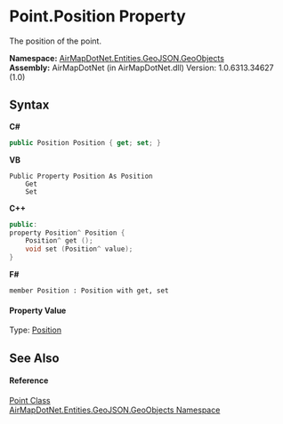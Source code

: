 # Point.Position Property 
 

The position of the point.

**Namespace:**&nbsp;<a href="53277a20-13b4-4ad7-12a4-b69a3037c159">AirMapDotNet.Entities.GeoJSON.GeoObjects</a><br />**Assembly:**&nbsp;AirMapDotNet (in AirMapDotNet.dll) Version: 1.0.6313.34627 (1.0)

## Syntax

**C#**<br />
``` C#
public Position Position { get; set; }
```

**VB**<br />
``` VB
Public Property Position As Position
	Get
	Set
```

**C++**<br />
``` C++
public:
property Position^ Position {
	Position^ get ();
	void set (Position^ value);
}
```

**F#**<br />
``` F#
member Position : Position with get, set

```


#### Property Value
Type: <a href="7ee82c76-6205-6c56-8d6e-4fe6e06bb0b0">Position</a>

## See Also


#### Reference
<a href="18a3ef36-c759-647e-b544-42f042f2d528">Point Class</a><br /><a href="53277a20-13b4-4ad7-12a4-b69a3037c159">AirMapDotNet.Entities.GeoJSON.GeoObjects Namespace</a><br />